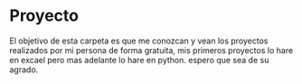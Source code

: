 # Proyecto
El objetivo de esta carpeta es que me conozcan y vean los proyectos realizados por mi persona de forma gratuita, mis primeros proyectos lo hare en excael pero mas adelante lo hare en python. espero que sea de su agrado.
